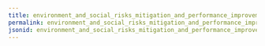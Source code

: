 ```yaml
---
title: environment_and_social_risks_mitigation_and_performance_improvement
permalink: environment_and_social_risks_mitigation_and_performance_improvement.html
jsonid: environment_and_social_risks_mitigation_and_performance_improvement
---
```

